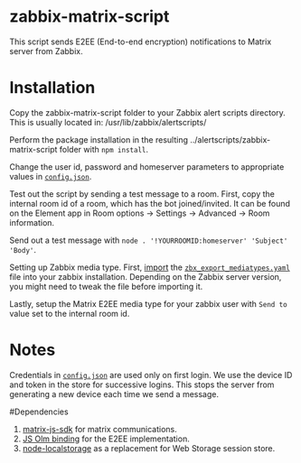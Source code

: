 # zabbix-matrix-script

This script sends E2EE (End-to-end encryption) notifications to Matrix server from Zabbix.

# Installation

Copy the zabbix-matrix-script folder to your Zabbix alert scripts directory. This is usually located in: /usr/lib/zabbix/alertscripts/

Perform the package installation in the resulting ../alertscripts/zabbix-matrix-script folder with `npm install`.

Change the user id, password and homeserver parameters to appropriate values in [`config.json`](config.json).

Test out the script by sending a test message to a room. First, copy the internal room id of a room, which has the bot joined/invited. It can be found on the Element app in Room options -> Settings -> Advanced -> Room information.

Send out a test message with `node . '!YOURROOMID:homeserver' 'Subject' 'Body'`.

Setting up Zabbix media type. First, [import](https://www.zabbix.com/documentation/current/manual/xml_export_import/media#importing) the [`zbx_export_mediatypes.yaml`](zbx_export_mediatypes.yaml) file into your zabbix installation. Depending on the Zabbix server version, you might need to tweak the file before importing it.

Lastly, setup the Matrix E2EE media type for your zabbix user with `Send to` value set to the internal room id.

# Notes

Credentials in [`config.json`](config.json) are used only on first login. We use the device ID and token in the store for successive logins. This stops the server from generating a new device each time we send a message.

#Dependencies 
1. [matrix-js-sdk](https://github.com/matrix-org/matrix-js-sdk) for matrix communications.
2. [JS Olm binding](https://gitlab.matrix.org/matrix-org/olm) for the E2EE implementation.
3. [node-localstorage](https://www.npmjs.com/package/node-localstorage) as a replacement for Web Storage session store.
